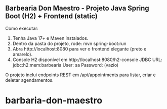 Barbearia Don Maestro - Projeto Java Spring Boot (H2) + Frontend (static)
--------------------------------------------------------------------------

Como executar:

1. Tenha Java 17+ e Maven instalados.
2. Dentro da pasta do projeto, rode:
   mvn spring-boot:run
3. Abra http://localhost:8080 para ver o frontend elegante (preto e amarelo).
4. Console H2 disponível em http://localhost:8080/h2-console
   JDBC URL: jdbc:h2:mem:barbearia
   User: sa
   Password: (vazio)

O projeto inclui endpoints REST em /api/appointments para listar, criar e deletar agendamentos.
# barbaria-don-maestro
